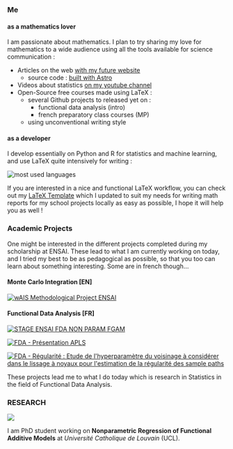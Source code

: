 ### Me

#### as a mathematics lover

I am passionate about mathematics. I plan to try sharing my love for mathematics to a wide audience using all the tools available for science communication :

- Articles on the web [with my future website](http://www.scienceinstable.com)
  - source code : [built with Astro](https://github.com/allemand-instable/website)
- Videos about statistics [on my youtube channel](https://www.youtube.com/@scienceinstable)
- Open-Source free courses made using LaTeX :
  - several Github projects to released yet on :
    - functional data analysis (intro)
    - french preparatory class courses (MP)
  - using unconventional writing style 

#### as a developer
I develop essentially on Python and R for statistics and machine learning, and use LaTeX quite intensively for writing :

![most used languages](https://github-readme-stats.vercel.app/api/top-langs/?username=code-instable&layout=compact)

If you are interested in a nice and functional LaTeX workflow, you can check out my [LaTeX Template](https://github.com/code-instable/LaTeX-Template) which I updated to suit my needs for writing math reports for my school projects locally as easy as possible, I hope it will help you as well !

### Academic Projects

One might be interested in the different projects completed during my scholarship at ENSAI. These lead to what I am currently working on today, and I tried my best to be as pedagogical as possible, so that you too can learn about something interesting. Some are in french though...

#### Monte Carlo Integration [EN]

[![wAIS Methodological Project ENSAI](https://github-readme-stats.vercel.app/api/pin/?username=code-instable&repo=ENSAI-3A-Projet-Methodologie-wAIS)](https://github.com/code-instable/ENSAI-3A-Projet-Methodologie-wAIS)

#### Functional Data Analysis [FR]

[![STAGE ENSAI FDA NON PARAM FGAM](https://github-readme-stats.vercel.app/api/pin/?username=code-instable&repo=ENSAI-2A-stage-FGAM)](https://github.com/code-instable/ENSAI-2A-stage-FGAM)

[![FDA - Présentation APLS](https://github-readme-stats.vercel.app/api/pin/?username=code-instable&repo=ENSAI-3A-FDA-Presentation-APLS)](https://github.com/code-instable/ENSAI-3A-FDA-Presentation-APLS)

[![FDA - Régularité : Etude de l'hyperparamètre du voisinage à considérer dans le lissage à noyaux pour l'estimation de la régularité des sample paths](https://github-readme-stats.vercel.app/api/pin/?username=code-instable&repo=ENSAI-stage_fin_etude-datastorm_fda_regularite-rapport)](https://github.com/code-instable/ENSAI-stage_fin_etude-datastorm_fda_regularite-rapport)

These projects lead me to what I do today which is research in Statistics in the field of Functional Data Analysis.

### RESEARCH

<a href="https://www.uclouvain.be/en/research-institutes/lidam/isba">
    <img src="https://custom-icon-badges.demolab.com/badge/Place-Université Catholique de Louvain-3c6382?style=for-the-badge&logo=milestone&logoColor=white">
</a>

I am PhD student working on **Nonparametric Regression of Functional Additive Models** at *Université Catholique de Louvain* (UCL).
